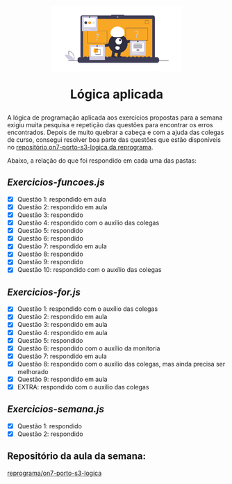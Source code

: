 <h1 align="center">
  <img src="../public/images/logic.png" alt="computador" width="300">
<p align="center">Lógica aplicada<p>
</h1>

A lógica de programação aplicada aos exercícios propostas para a semana exigiu muita pesquisa e repetição das questões para encontrar os erros encontrados. Depois de muito quebrar a cabeça e com a ajuda das colegas de curso, consegui resolver boa parte das questões que estão disponíveis no [repositório on7-porto-s3-logica da reprograma](https://github.com/reprograma/on7-porto-s3-logica).

Abaixo, a relação do que foi respondido em cada uma das pastas:

## _Exercicios-funcoes.js_

- [X] Questão 1: respondido em aula
- [X] Questão 2: respondido em aula
- [X] Questão 3: respondido
- [X] Questão 4: respondido com o auxílio das colegas
- [X] Questão 5: respondido
- [X] Questão 6: respondido
- [X] Questão 7: respondido em aula
- [X] Questão 8: respondido
- [X] Questão 9: respondido
- [X] Questão 10: respondido com o auxílio das colegas

## _Exercicios-for.js_

- [X] Questão 1: respondido com o auxílio das colegas
- [X] Questão 2: respondido em aula
- [X] Questão 3: respondido em aula
- [X] Questão 4: respondido em aula
- [X] Questão 5: respondido
- [X] Questão 6: respondido com o auxílio da monitoria
- [X] Questão 7: respondido em aula
- [X] Questão 8: respondido com o auxílio das colegas, mas ainda precisa ser melhorado
- [X] Questão 9: respondido em aula
- [X] EXTRA: respondido com o auxílio das colegas

## _Exercicios-semana.js_

- [X] Questão 1: respondido
- [X] Questão 2: respondido

## Repositório da aula da semana:

[reprograma/on7-porto-s3-logica](https://github.com/reprograma/on7-porto-s3-logica)
